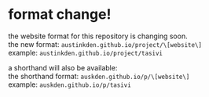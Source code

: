 # format change!
the website format for this repository is changing soon.  
the new format: `austinkden.github.io/project/\[website\]`  
example: `austinkden.github.io/project/tasivi`  
  
a shorthand will also be available:  
the shorthand format: `auskden.github.io/p/\[website\]`  
example: `auskden.github.io/p/tasivi`  
